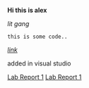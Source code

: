 
**Hi this is alex**

*lit gang*

`this is some code..`

*[link](https://twitter.com/?lang=en)*

added in visual studio



[Lab Report 1](lab-report-1-week-2.html)
[Lab Report 1](https://wgascarosas.github.io/cse15l-lab-reports/lab-report-1-week-2.html)